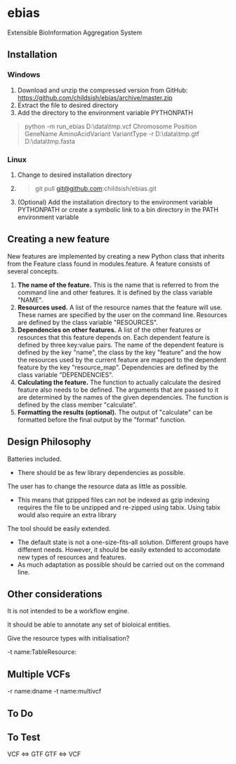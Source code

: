 ebias
=====

Extensible BioInformation Aggregation System

Installation
------------

### Windows

1. Download and unzip the compressed version from GitHub:
https://github.com/childsish/ebias/archive/master.zip
2. Extract the file to desired directory
3. Add the directory to the environment variable PYTHONPATH

> python -m run_ebias D:\data\tmp.vcf Chromosome Position GeneName AminoAcidVariant VariantType -r D:\data\tmp.gtf D:\data\tmp.fasta

### Linux

1. Change to desired installation directory
2. > git pull git@github.com:childsish/ebias.git
3. (Optional) Add the installation directory to the environment variable PYTHONPATH or create a symbolic link to a bin directory in the PATH environment variable

Creating a new feature
----------------------
New features are implemented by creating a new Python class that inherits from the Feature class found in modules.feature. A feature consists of several concepts.
1. **The name of the feature.** This is the name that is referred to from the command line and other features. It is defined by the class variable "NAME".
2. **Resources used.** A list of the resource names that the feature will use. These names are specified by the user on the command line. Resources are defined by the class variable "RESOURCES".
3. **Dependencies on other features.** A list of the other features or resources that this feature depends on. Each dependent feature is defined by three key:value pairs. The name of the dependent feature is defined by the key "name", the class by the key "feature" and the how the resources used by the current feature are mapped to the dependent feature by the key "resource_map". Dependencies are defined by the class variable "DEPENDENCIES".
4. **Calculating the feature.** The function to actually calculate the desired feature also needs to be defined. The arguments that are passed to it are determined by the names of the given dependencies. The function is defined by the class member "calculate".
5. **Formatting the results (optional).** The output of "calculate" can be formatted before the final output by the "format" function.

Design Philosophy
-----------------

Batteries included.

 * There should be as few library dependencies as possible.

The user has to change the resource data as little as possible.

 * This means that gzipped files can not be indexed as gzip indexing requires the file to be unzipped and re-zipped using tabix. Using tabix would also require an extra library

The tool should be easily extended.

 * The default state is not a one-size-fits-all solution. Different groups have different needs. However, it should be easily extended to accomodate new types of resources and features.
 * As much adaptation as possible should be carried out on the command line.


Other considerations
--------------------

It is not intended to be a workflow engine.

It should be able to annotate any set of bioloical entities.

Give the resource types with initialisation?

-t name:TableResource:


Multiple VCFs
-------------

-r name:dname -t name:multivcf

To Do
-----

To Test
-------

VCF <=> GTF
GTF <=> VCF
